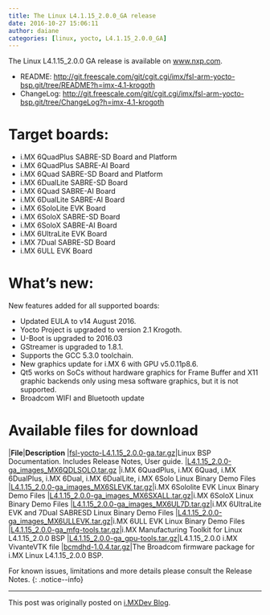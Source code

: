 ```yaml
---
title: The Linux L4.1.15_2.0.0_GA release
date: 2016-10-27 15:06:11
author: daiane
categories: [linux, yocto, L4.1.15_2.0.0_GA]
---
```


The Linux L4.1.15_2.0.0 GA release is available on www.nxp.com.

* README: <http://git.freescale.com/git/cgit.cgi/imx/fsl-arm-yocto-bsp.git/tree/README?h=imx-4.1-krogoth>
* ChangeLog: <http://git.freescale.com/git/cgit.cgi/imx/fsl-arm-yocto-bsp.git/tree/ChangeLog?h=imx-4.1-krogoth>

# Target boards:

* i.MX 6QuadPlus SABRE-SD Board and Platform
* i.MX 6QuadPlus SABRE-AI Board
* i.MX 6Quad SABRE-SD Board and Platform
* i.MX 6DualLite SABRE-SD Board
* i.MX 6Quad SABRE-AI Board
* i.MX 6DualLite SABRE-AI Board
* i.MX 6SoloLite EVK Board
* i.MX 6SoloX SABRE-SD Board
* i.MX 6SoloX SABRE-AI Board
* i.MX 6UltraLite EVK Board
* i.MX 7Dual SABRE-SD Board
* i.MX 6ULL EVK Board

# What’s new:

New features added for all supported boards:

* Updated EULA to v14 August 2016.
* Yocto Project is upgraded to version 2.1 Krogoth.
* U-Boot is upgraded to 2016.03
* GStreamer is upgraded to 1.8.1.
* Supports the GCC 5.3.0 toolchain.
* New graphics update for i.MX 6 with GPU v5.0.11p8.6.
* Qt5 works on SoCs without hardware graphics for Frame Buffer and X11 graphic backends only using mesa software graphics, but it is not supported.
* Broadcom WIFI and Bluetooth update

# Available files for download

|**File**|**Description**
|[fsl-yocto-L4.1.15_2.0.0-ga.tar.gz](http://www.nxp.com/webapp/Download?colCode=L4.1.15_2.0.0_LINUX_DOCS&Parent_nodeId=1337699481071706174845&Parent_pageType=product&Parent_nodeId=1337699481071706174845&Parent_pageType=product)|Linux BSP Documentation. Includes Release Notes, User guide.
|[L4.1.15_2.0.0-ga_images_MX6QDLSOLO.tar.gz](http://www.nxp.com/webapp/Download?colCode=L4.1.15_2.0.0_MX6QDLSOLO&appType=license&location=null&Parent_nodeId=1337699481071706174845&Parent_pageType=product&Parent_nodeId=1337699481071706174845&Parent_pageType=product) |i.MX 6QuadPlus, i.MX 6Quad, i.MX 6DualPlus, i.MX 6Dual, i.MX 6DualLite, i.MX 6Solo Linux Binary Demo Files
|[L4.1.15_2.0.0-ga_images_MX6SLEVK.tar.gz](http://www.nxp.com/webapp/Download?colCode=L4.1.15_2.0.0_MX6SLEVK&appType=license&location=null&Parent_nodeId=1337699481071706174845&Parent_pageType=product&Parent_nodeId=1337699481071706174845&Parent_pageType=product)|i.MX 6Sololite EVK Linux Binary Demo Files
|[L4.1.15_2.0.0-ga_images_MX6SXALL.tar.gz](http://www.nxp.com/webapp/Download?colCode=L4.1.15_2.0.0_iMX6SX&appType=license&location=null&Parent_nodeId=1337699481071706174845&Parent_pageType=product)|i.MX 6SoloX Linux Binary Demo Files
|[L4.1.15_2.0.0-ga_images_MX6UL7D.tar.gz](http://www.nxp.com/webapp/Download?colCode=L4.1.15_2.0.0_iMX6UL7D&appType=license&location=null&Parent_nodeId=1337699481071706174845&Parent_pageType=product&Parent_nodeId=1337699481071706174845&Parent_pageType=product)|i.MX 6UltraLite EVK and 7Dual SABRESD Linux Binary Demo Files
|[L4.1.15_2.0.0-ga_images_MX6ULLEVK.tar.gz](http://www.nxp.com/webapp/Download?colCode=L4.1.15_2.0.0_iMX6ULL&appType=license&location=null&Parent_nodeId=1337699481071706174845&Parent_pageType=product)|i.MX 6ULL EVK Linux Binary Demo Files
|[L4.1.15_2.0.0-ga_mfg-tools.tar.gz](http://www.nxp.com/webapp/Download?colCode=IMX6_L4-1-15_2-0-0_MFG-TOOL&appType=license&location=null&Parent_nodeId=1337699481071706174845&Parent_pageType=product&Parent_nodeId=1337699481071706174845&Parent_pageType=product)|i.MX Manufacturing Toolkit for Linux L4.1.15_2.0.0 BSP
|[L4.1.15_2.0.0-ga_gpu-tools.tar.gz](http://www.nxp.com/webapp/Download?colCode=IMX6_L4-1-15_2-0-0_GPU-TOOL&appType=license&location=null&Parent_nodeId=1337699481071706174845&Parent_pageType=product&Parent_nodeId=1337699481071706174845&Parent_pageType=product)|L4.1.15_2.0.0 i.MX VivanteVTK file
|[bcmdhd-1.0.4.tar.gz](http://www.nxp.com/webapp/Download?colCode=BCMDHD-L4.1.15_2.0.0&appType=license&location=null&Parent_nodeId=1337699481071706174845&Parent_pageType=product&Parent_nodeId=1337699481071706174845&Parent_pageType=product)|The Broadcom firmware package for i.MX Linux L4.1.15_2.0.0 BSP.

For known issues, limitations and more details please consult the Release Notes.
{: .notice--info}

---
This post was originally posted on [i.MXDev Blog](https://imxdev.gitlab.io/).